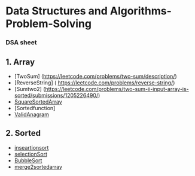 # Data Structures and Algorithms-Problem-Solving

### DSA sheet 

## 1. Array
- [TwoSum]  (https://leetcode.com/problems/two-sum/description/)
- [ReverseString] ( https://leetcode.com/problems/reverse-string/)
- [Sumtwo2]   (https://leetcode.com/problems/two-sum-ii-input-array-is-sorted/submissions/1205226490/)
- [SquareSortedArray](https://leetcode.com/problems/squares-of-a-sorted-array/)
- [Sortedfunction]
- [ValidAnagram](https://leetcode.com/problems/valid-anagram/submissions/1206322732/)


## 2. Sorted 
- [inseartionsort]()
- [selectionSort]()
- [BubbleSort]()
- [merge2sortedarray](https://leetcode.com/problems/merge-sorted-array/)